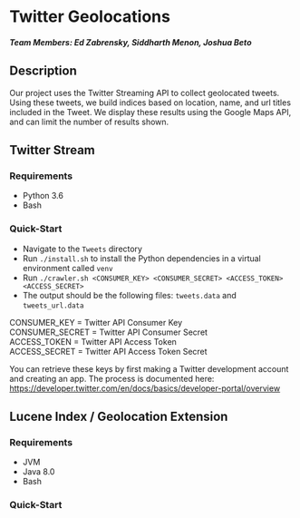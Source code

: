 # Twitter Geolocations

##### Team Members: Ed Zabrensky, Siddharth Menon, Joshua Beto

## Description

Our project uses the Twitter Streaming API to collect geolocated tweets. Using these tweets, we build indices based on location, name, and url titles included in the Tweet. We display these results using the Google Maps API, and can limit the number of results shown.

## Twitter Stream

### Requirements
* Python 3.6
* Bash


### Quick-Start

* Navigate to the `Tweets` directory
* Run `./install.sh` to install the Python dependencies in a virtual environment called `venv`
* Run `./crawler.sh <CONSUMER_KEY> <CONSUMER_SECRET> <ACCESS_TOKEN> <ACCESS_SECRET>`
* The output should be the following files: `tweets.data` and `tweets_url.data`

CONSUMER_KEY = Twitter API Consumer Key \
CONSUMER_SECRET = Twitter API Consumer Secret \
ACCESS_TOKEN = Twitter API Access Token \
ACCESS_SECRET = Twitter API Access Token Secret

You can retrieve these keys by first making a Twitter development account and creating an app. The process is documented here: https://developer.twitter.com/en/docs/basics/developer-portal/overview

## Lucene Index / Geolocation Extension

### Requirements
* JVM
* Java 8.0
* Bash


### Quick-Start

